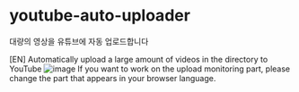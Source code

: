 # youtube-auto-uploader
 대량의 영상을 유튜브에 자동 업로드합니다

 [EN]
 Automatically upload a large amount of videos in the directory to YouTube
 ![image](https://github.com/user-attachments/assets/7f40c552-a1f2-4e35-b0f4-2645cea28329)
 If you want to work on the upload monitoring part, please change the part that appears in your browser language.
